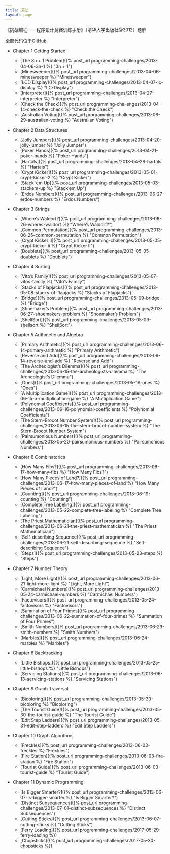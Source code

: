 ```yaml
---
title: 算法
layout: page
---
```

《挑战编程——程序设计竞赛训练手册》（清华大学出版社@2012）题解

全部代码位于[GitHub](https://github.com/coin8086/programming-challenges)

* Chapter 1 Getting Started
  * [The 3n + 1 Problem]({% post_url programming-challenges/2013-04-06-3n-1 %} "3n + 1")
  * [Minesweeper]({% post_url programming-challenges/2013-04-06-minesweeper %} "Minesweeper")
  * [LCD Display]({% post_url programming-challenges/2013-04-07-lc-display %} "LC-Display")
  * [Interpreter]({% post_url programming-challenges/2013-04-27-interpreter %} "Interpreter")
  * [Check the Check]({% post_url programming-challenges/2013-04-14-check-the-check %} "Check the Check")
  * [Australian Voting]({% post_url programming-challenges/2013-06-29-australian-voting %} "Australian Voting")

* Chapter 2 Data Structures
  * [Jolly Jumpers]({% post_url programming-challenges/2013-04-20-jolly-jumper %} "Jolly Jumper")
  * [Poker Hands]({% post_url programming-challenges/2013-04-21-poker-hands %} "Poker Hands")
  * [Hartals]({% post_url programming-challenges/2013-04-28-hartals %} "Hartals")
  * [Crypt Kicker]({% post_url programming-challenges/2013-05-01-crypt-kicker-2 %} "Crypt Kicker")
  * [Stack ’em Up]({% post_url programming-challenges/2013-05-03-stackem-up %} "Stack’em Up")
  * [Erdos Numbers]({% post_url programming-challenges/2013-06-27-erdos-numbers %} "Erdos Numbers")

* Chapter 3 Strings
  * [Where’s Waldorf?]({% post_url programming-challenges/2013-06-26-wheres-waldorf %} "Where’s Waldorf?")
  * [Common Permutation]({% post_url programming-challenges/2013-06-25-common-permutation %} "Common Permutation")
  * [Crypt Kicker II]({% post_url programming-challenges/2013-05-05-crypt-kicker-ii %} "Crypt Kicker II")
  * [Doublets]({% post_url programming-challenges/2013-05-05-doublets %} "Doublets")

* Chapter 4 Sorting
  * [Vito’s Family]({% post_url programming-challenges/2013-05-07-vitos-family %} "Vito’s Family")
  * [Stacks of Flapjacks]({% post_url programming-challenges/2013-05-08-stacks-of-flapjacks %} "Stacks of Flapjacks")
  * [Bridge]({% post_url programming-challenges/2013-05-09-bridge %} "Bridge")
  * [Shoemaker’s Problem]({% post_url programming-challenges/2013-06-27-shoemakers-problem %} "Shoemaker’s Problem")
  * [ShellSort]({% post_url programming-challenges/2013-05-09-shellsort %} "ShellSort")

* Chapter 5 Arithmetic and Algebra
  * [Primary Arithmetic]({% post_url programming-challenges/2013-06-14-primary-arithmetic %} "Primary Arithmetic")
  * [Reverse and Add]({% post_url programming-challenges/2013-06-14-reverse-and-add %} "Reverse and Add")
  * [The Archeologist’s Dilemma]({% post_url programming-challenges/2013-06-15-the-archeologists-dilemma %} "The Archeologist’s Dilemma")
  * [Ones]({% post_url programming-challenges/2013-05-19-ones %} "Ones")
  * [A Multiplication Game]({% post_url programming-challenges/2013-06-15-a-multiplication-game %} "A Multiplication Game")
  * [Polynomial Coefficients]({% post_url programming-challenges/2013-06-16-polynomial-coefficients %} "Polynomial Coefficients")
  * [The Stern-Brocot Number System]({% post_url programming-challenges/2013-06-15-the-stern-brocot-number-system %} "The Stern-Brocot Number System")
  * [Pairsumonious Numbers]({% post_url programming-challenges/2013-05-20-pairsumonious-numbers %} "Pairsumonious Numbers")

* Chapter 6 Combinatorics
  * [How Many Fibs?]({% post_url programming-challenges/2013-06-17-how-many-fibs %} "How Many Fibs?")
  * [How Many Pieces of Land?]({% post_url programming-challenges/2013-06-17-how-many-pieces-of-land %} "How Many Pieces of Land?")
  * [Counting]({% post_url programming-challenges/2013-06-19-counting %} "Counting")
  * [Complete Tree Labeling]({% post_url programming-challenges/2013-05-22-complete-tree-labeling %} "Complete Tree Labeling")
  * [The Priest Mathematician]({% post_url programming-challenges/2013-06-21-the-priest-mathematician %} "The Priest Mathematician")
  * [Self-describing Sequence]({% post_url programming-challenges/2013-06-21-self-describing-sequence %} "Self-describing Sequence")
  * [Steps]({% post_url programming-challenges/2013-05-23-steps %} "Steps")

* Chapter 7 Number Theory
  * [Light, More Light]({% post_url programming-challenges/2013-06-21-light-more-light %} "Light, More Light")
  * [Carmichael Numbers]({% post_url programming-challenges/2013-05-24-carmichael-numbers %} "Carmichael Numbers")
  * [Factovisors]({% post_url programming-challenges/2013-05-24-factovisors %} "Factovisors")
  * [Summation of Four Primes]({% post_url programming-challenges/2013-06-22-summation-of-four-primes %} "Summation of Four Primes")
  * [Smith Numbers]({% post_url programming-challenges/2013-06-23-smith-numbers %} "Smith Numbers")
  * [Marbles]({% post_url programming-challenges/2013-06-24-marbles %} "Marbles")

* Chapter 8 Backtracking
  * [Little Bishops]({% post_url programming-challenges/2013-05-25-little-bishops %} "Little Bishops")
  * [Servicing Stations]({% post_url programming-challenges/2013-06-13-servicing-stations %} "Servicing Stations")

* Chapter 9 Graph Traversal
  * [Bicoloring]({% post_url programming-challenges/2013-05-30-bicoloring %} "Bicoloring")
  * [The Tourist Guide]({% post_url programming-challenges/2013-05-30-the-tourist-guide %} "The Tourist Guide")
  * [Edit Step Ladders]({% post_url programming-challenges/2013-05-31-edit-step-ladders %} "Edit Step Ladders")

* Chapter 10 Graph Algorithms
  * [Freckles]({% post_url programming-challenges/2013-06-03-freckles %} "Freckles")
  * [Fire Station]({% post_url programming-challenges/2013-06-03-fire-station %} "Fire Station")
  * [Tourist Guide]({% post_url programming-challenges/2013-06-03-tourist-guide %} "Tourist Guide")

* Chapter 11 Dynamic Programming
  * [Is Bigger Smarter?]({% post_url programming-challenges/2013-06-07-is-bigger-smarter %} "Is Bigger Smarter?")
  * [Distinct Subsequences]({% post_url programming-challenges/2013-07-01-distinct-subsequences %} "Distinct Subsequences")
  * [Cutting Sticks]({% post_url programming-challenges/2013-06-07-cutting-sticks %} "Cutting Sticks")
  * [Ferry Loading]({% post_url programming-challenges/2017-05-29-ferry-loading %})
  * [Chopsticks]({% post_url programming-challenges/2017-05-30-chopsticks %})

